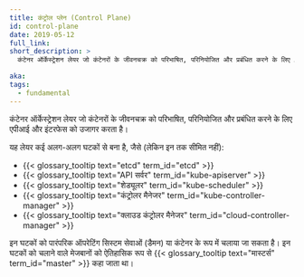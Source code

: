 ```yaml
---
title: कंट्रोल प्लेन (Control Plane)
id: control-plane
date: 2019-05-12
full_link:
short_description: >
  कंटेनर ऑर्केस्ट्रेशन लेयर जो कंटेनरों के जीवनचक्र को परिभाषित, परिनियोजित और प्रबंधित करने के लिए API और इंटरफेस को उजागर करता है।

aka:
tags:
  - fundamental
---
```


कंटेनर ऑर्केस्ट्रेशन लेयर जो कंटेनरों के जीवनचक्र को परिभाषित, परिनियोजित और प्रबंधित करने के लिए एपीआई और इंटरफेस को उजागर करता है।

 <!--more-->

यह लेयर कई अलग-अलग घटकों से बना है, जैसे (लेकिन इन तक सीमित नहीं):

- {{< glossary_tooltip text="etcd" term_id="etcd" >}}
- {{< glossary_tooltip text="API सर्वर" term_id="kube-apiserver" >}}
- {{< glossary_tooltip text="शेड्यूलर" term_id="kube-scheduler" >}}
- {{< glossary_tooltip text="कंट्रोलर मैनेजर" term_id="kube-controller-manager" >}}
- {{< glossary_tooltip text="क्लाउड कंट्रोलर मैनेजर" term_id="cloud-controller-manager" >}}

इन घटकों को पारंपरिक ऑपरेटिंग सिस्टम सेवाओं (डैमन) या कंटेनर के रूप में चलाया जा सकता है। इन घटकों को चलाने वाले मेजबानों को ऐतिहासिक रूप से {{< glossary_tooltip text="मास्टर्स" term_id="master" >}} कहा जाता था।
